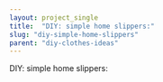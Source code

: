 ```yaml
---
layout: project_single
title:  "DIY: simple home slippers:"
slug: "diy-simple-home-slippers"
parent: "diy-clothes-ideas"
---
```

DIY: simple home slippers: